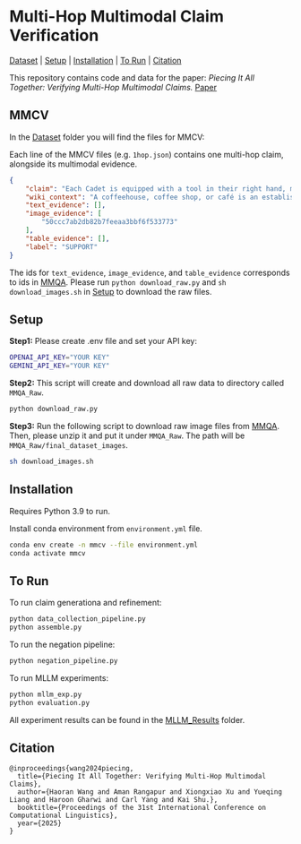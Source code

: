 # Multi-Hop Multimodal Claim Verification

[Dataset](#mmcv) | [Setup](#setup) | [Installation](#installation) | [To Run](#to-run) | [Citation](#citation)

This repository contains code and data for the paper: _Piecing It All Together: Verifying Multi-Hop Multimodal Claims._ [Paper](https://arxiv.org/abs/2411.09547)

## MMCV

In the [Dataset](https://github.com/mmcv-dataset/MMCV/tree/main/Dataset) folder you will find the files for MMCV:

Each line of the MMCV files (e.g. `1hop.json`) contains one multi-hop claim, alongside its multimodal evidence.

```json
{
    "claim": "Each Cadet is equipped with a tool in their right hand, much like a coffeehouse serves a variety of beverages to its patrons.",
    "wiki_context": "A coffeehouse, coffee shop, or café is an establishment that serves various types of coffee, espresso, latte, americano and cappuccino. Some coffeehouses may serve cold beverages, such as iced coffee and iced tea, as well as other non-caffeinated beverages. A coffeehouse may also serve food, such as light snacks, sandwiches, muffins, cakes, breads, donuts or pastries. In continental Europe, some cafés also serve alcoholic beverages. Coffeehouses range from owner-operated small businesses to large multinational corporations.",
    "text_evidence": [],
    "image_evidence": [
        "50ccc7ab2db82b7feeaa3bbf6f533773"
    ],
    "table_evidence": [],
    "label": "SUPPORT"
}
```

The ids for `text_evidence`, `image_evidence`, and `table_evidence` corresponds to ids in [MMQA](https://github.com/allenai/multimodalqa). Please run `python download_raw.py` and `sh download_images.sh` in [Setup](#setup) to download the raw files.

## Setup

**Step1:** Please create .env file and set your API key:

```sh
OPENAI_API_KEY="YOUR KEY"
GEMINI_API_KEY="YOUR KEY"
```

**Step2:** This script will create and download all raw data to directory called `MMQA_Raw`.

```sh
python download_raw.py
```

**Step3:** Run the following script to download raw image files from [MMQA](https://github.com/allenai/multimodalqa). Then, please unzip it and put it under `MMQA_Raw`. The path will be `MMQA_Raw/final_dataset_images`.

```sh
sh download_images.sh
```

## Installation

Requires Python 3.9 to run.

Install conda environment from `environment.yml` file.

```sh
conda env create -n mmcv --file environment.yml
conda activate mmcv
```

## To Run

To run claim generationa and refinement:

```sh
python data_collection_pipeline.py
python assemble.py
```

To run the negation pipeline:

```sh
python negation_pipeline.py
```

To run MLLM experiments:

```sh
python mllm_exp.py
python evaluation.py
```

All experiment results can be found in the [MLLM_Results](https://github.com/mmcv-dataset/MMCV/tree/main/MLLM_Results) folder.

## Citation

```text
@inproceedings{wang2024piecing,
  title={Piecing It All Together: Verifying Multi-Hop Multimodal Claims},
  author={Haoran Wang and Aman Rangapur and Xiongxiao Xu and Yueqing Liang and Haroon Gharwi and Carl Yang and Kai Shu.},
  booktitle={Proceedings of the 31st International Conference on Computational Linguistics},
  year={2025}
}
```
